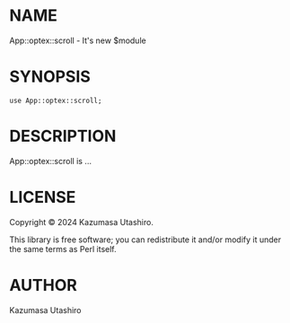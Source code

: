 
# NAME

App::optex::scroll - It's new $module

# SYNOPSIS

    use App::optex::scroll;

# DESCRIPTION

App::optex::scroll is ...

# LICENSE

Copyright ©︎ 2024 Kazumasa Utashiro.

This library is free software; you can redistribute it and/or modify
it under the same terms as Perl itself.

# AUTHOR

Kazumasa Utashiro
